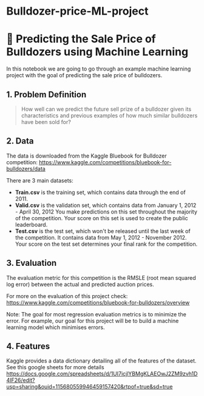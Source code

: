 # Bulldozer-price-ML-project

# 🚜 Predicting the Sale Price of Bulldozers using Machine Learning

In this notebook we are going to go through an example machine learning project with the goal of predicting the sale price of bulldozers.

## 1. Problem Definition
> How well can we predict the future sell prize of a bulldozer given its characteristics and previous examples of how much similar bulldozers have been sold for?

## 2. Data
The data is downloaded from the Kaggle Bluebook for Bulldozer competition: https://www.kaggle.com/competitions/bluebook-for-bulldozers/data 

There are 3 main datasets:
    
* **Train.csv** is the training set, which contains data through the end of 2011.
* **Valid.csv** is the validation set, which contains data from January 1, 2012 - April 30, 2012 You make predictions on this set throughout the majority of the competition. Your score on this set is used to create the public leaderboard.
* **Test.csv** is the test set, which won't be released until the last week of the competition. It contains data from May 1, 2012 - November 2012. Your score on the test set determines your final rank for the competition.
        
    
    
## 3. Evaluation

The evaluation metric for this competition is the RMSLE (root mean squared log error) between the actual and predicted auction prices.

For more on the evaluation of this project check:
https://www.kaggle.com/competitions/bluebook-for-bulldozers/overview

Note: The goal for most regression evaluation metrics is to minimize the error.
For example, our goal for this project will be to build a machine learning model which minimises errors.

## 4. Features

Kaggle provides a data dictionary detailing all of the features of the dataset. 
See this google sheets for more details https://docs.google.com/spreadsheets/d/1UI7icjlYBMgKLAEOwJ2ZM9zvh1D4IF26/edit?usp=sharing&ouid=115680559946459157420&rtpof=true&sd=true
